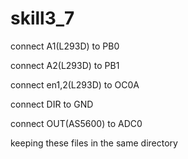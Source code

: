 # skill3_7

connect A1(L293D) to PB0

connect A2(L293D) to PB1

connect en1,2(L293D) to OC0A

connect DIR to GND 

connect OUT(AS5600) to ADC0

keeping these files in the same directory

